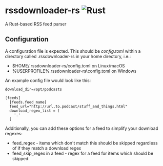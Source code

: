 # rssdownloader-rs ![Rust](https://github.com/tolien/rssdownloader-rs/workflows/Rust/badge.svg)
A Rust-based RSS feed parser

## Configuration

A configuration file is expected. This should be *config.toml*
within a directory called .rssdownloader-rs in your home directory, i.e.:

* $HOME/.rssdownloader-rs/config.toml on Linux/macOS
* %USERPROFILE%\.rssdownloader-rs\config.toml on Windows

An example config file would look like this:

```
download_dir=/opt/podcasts

[feeds]
  [feeds.feed_name]
  feed_url="http://url.to.podcast/stuff_and_things.html"
  download_regex_list = [
    '.'
  ]
```

Additionally, you can add these options for a feed to simplify your download regexes:

* feed_regex - items which don't match this should be skipped regardless of if they match a download regex
* feed_skip_regex in a feed - regex for a feed for items which should be skipped